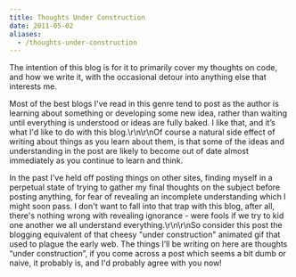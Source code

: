 ```yaml
---
title: Thoughts Under Construction
date: 2011-05-02
aliases:
  - /thoughts-under-construction
---
```


The intention of this blog is for it to primarily cover my thoughts on code, and how we write it, with the occasional detour into anything else that interests me.

Most of the best blogs I've read in this genre tend to post as the author is learning about something or developing some new idea, rather than waiting until everything is understood or ideas are fully baked. I like that, and it’s what I'd like to do with this blog.\r\n\r\nOf course a natural side effect of writing about things as you learn about them, is that some of the ideas and understanding in the post are likely to become out of date almost immediately as you continue to learn and think.

In the past I've held off posting things on other sites, finding myself in a perpetual state of trying to gather my final thoughts on the subject before posting anything, for fear of revealing an incomplete understanding which I might soon pass. I don't want to fall into that trap with this blog, after all, there's nothing wrong with revealing ignorance - were fools if we try to kid one another we all understand everything.\r\n\r\nSo consider this post the blogging equivalent of that cheesy "under construction" animated gif that used to plague the early web. The things I’ll be writing on here are thoughts “under construction”, if you come across a post which seems a bit dumb or naive, it probably is, and I'd probably agree with you now!